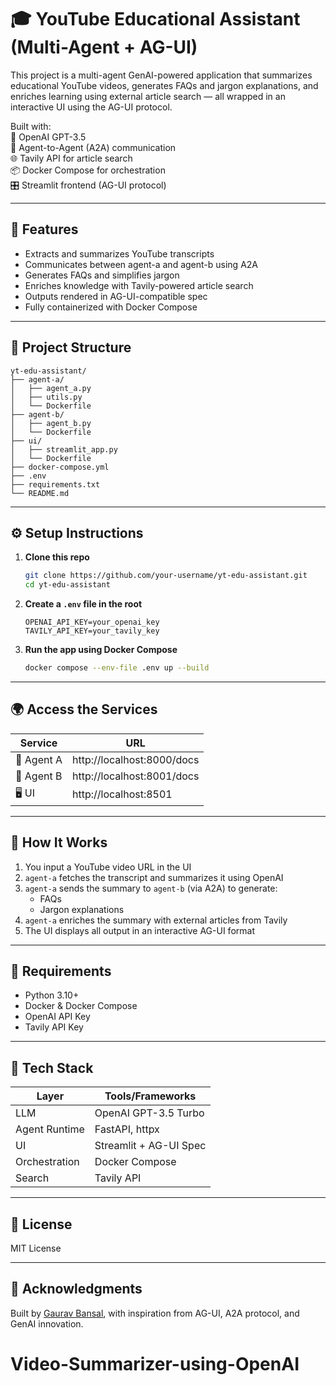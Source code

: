 # 🎓 YouTube Educational Assistant (Multi-Agent + AG-UI)

This project is a multi-agent GenAI-powered application that summarizes educational YouTube videos, generates FAQs and jargon explanations, and enriches learning using external article search — all wrapped in an interactive UI using the AG-UI protocol.

Built with:  
🧠 OpenAI GPT-3.5  
🔀 Agent-to-Agent (A2A) communication  
🌐 Tavily API for article search  
📦 Docker Compose for orchestration  
🎛️ Streamlit frontend (AG-UI protocol)

---

## 🚀 Features

- Extracts and summarizes YouTube transcripts  
- Communicates between agent-a and agent-b using A2A  
- Generates FAQs and simplifies jargon  
- Enriches knowledge with Tavily-powered article search  
- Outputs rendered in AG-UI-compatible spec  
- Fully containerized with Docker Compose  

---

## 🧱 Project Structure

```
yt-edu-assistant/
├── agent-a/
│   ├── agent_a.py
│   ├── utils.py
│   └── Dockerfile
├── agent-b/
│   ├── agent_b.py
│   └── Dockerfile
├── ui/
│   ├── streamlit_app.py
│   └── Dockerfile
├── docker-compose.yml
├── .env
├── requirements.txt
└── README.md
```

---

## ⚙️ Setup Instructions

1. **Clone this repo**  
   ```bash
   git clone https://github.com/your-username/yt-edu-assistant.git
   cd yt-edu-assistant
   ```

2. **Create a `.env` file in the root**  
   ```
   OPENAI_API_KEY=your_openai_key
   TAVILY_API_KEY=your_tavily_key
   ```

3. **Run the app using Docker Compose**  
   ```bash
   docker compose --env-file .env up --build
   ```

---

## 🌍 Access the Services

| Service    | URL                          |
|------------|------------------------------|
| 🧠 Agent A | http://localhost:8000/docs   |
| 🧠 Agent B | http://localhost:8001/docs   |
| 🖥️ UI      | http://localhost:8501        |

---

## 🧪 How It Works

1. You input a YouTube video URL in the UI  
2. `agent-a` fetches the transcript and summarizes it using OpenAI  
3. `agent-a` sends the summary to `agent-b` (via A2A) to generate:  
   - FAQs  
   - Jargon explanations  
4. `agent-a` enriches the summary with external articles from Tavily  
5. The UI displays all output in an interactive AG-UI format  

---

## 🔧 Requirements

- Python 3.10+  
- Docker & Docker Compose  
- OpenAI API Key  
- Tavily API Key  

---

## 📌 Tech Stack

| Layer         | Tools/Frameworks       |
|---------------|------------------------|
| LLM           | OpenAI GPT-3.5 Turbo   |
| Agent Runtime | FastAPI, httpx         |
| UI            | Streamlit + AG-UI Spec |
| Orchestration | Docker Compose         |
| Search        | Tavily API             |

---

## 📜 License

MIT License

---

## 🙌 Acknowledgments

Built by [Gaurav Bansal](https://github.com/gauravbansalutd), with inspiration from AG-UI, A2A protocol, and GenAI innovation.
# Video-Summarizer-using-OpenAI
